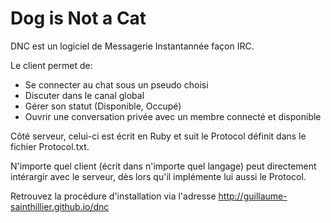 Dog is Not a Cat
===

DNC est un logiciel de Messagerie Instantannée façon IRC.


Le client permet de:
  - Se connecter au chat sous un pseudo choisi
  - Discuter dans le canal global
  - Gérer son statut (Disponible, Occupé)
  - Ouvrir une conversation privée avec un membre connecté et disponible
  

Côté serveur, celui-ci est écrit en Ruby et suit le Protocol définit dans le fichier Protocol.txt.<br />

N'importe quel client (écrit dans n'importe quel langage) peut directement intérargir avec le serveur, dès lors qu'il implémente lui aussi le Protocol.

Retrouvez la procédure d'installation via l'adresse http://guillaume-sainthillier.github.io/dnc
